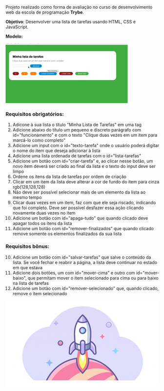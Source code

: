Projeto realizado como forma de avaliação no curso de desenvolvimento web da escola de programação **Trybe**.

**Objetivo**: Desenvolver uma lista de tarefas usando HTML, CSS e JavaScript.

**Modelo:**

<img src="https://github.com/Alineol/Todo-list/blob/main/todo-list-example.gif" width="400"/>

### Requisitos obrigatórios:

  1. Adicone à sua lista o título "Minha Lista de Tarefas" em uma tag
  2. Adicione abaixo do título um pequeno e discreto parágrafo com id="funcionamento" e com o texto "Clique duas vezes em um item para marcá-lo como completo"
  3. Adicione um input com o id="texto-tarefa" onde o usuário poderá digitar o nome do item que deseja adicionar à lista
  4. Adicione uma lista ordenada de tarefas com o id="lista-tarefas"
  5. Adicione um botão com id="criar-tarefa" e, ao clicar nesse botão, um novo item deverá ser criado ao final da lista e o texto do input deve ser limpo 
  6. Ordene os itens da lista de tarefas por ordem de criação
  7. Clicar em um item da lista deve alterar a cor de fundo do item para cinza rgb(128,128,128)
  8. Não deve ser possível selecionar mais de um elemento da lista ao mesmo tempo
  9. Clicar duas vezes em um item, faz com que ele seja riscado, indicando que foi completo. Deve ser possível desfazer essa ação clicando novamente duas vezes no item
  10. Adicione um botão com id="apaga-tudo" que quando clicado deve apagar todos os itens da lista
  11.  Adicione um botão com id="remover-finalizados" que quando clicado remove somente os elementos finalizados da sua lista
  ### Requisitos bônus:
  
  10. Adicione um botão com id="salvar-tarefas" que salve o conteúdo da lista. Se você fechar e reabrir a página, a lista deve continuar no estado em que estava
  11. Adicione dois botões, um com id="mover-cima" e outro com id="mover-baixo", que permitam mover o item selecionado para cima ou para baixo na lista de tarefas
  12. Adicione um botão com id="remover-selecionado" que, quando clicado, remove o item selecionado
  
  
![my image](https://github.com/Alineol/Todo-list/blob/main/1_viMDiyH9fN7cmcM0n3qqIg.gif)
